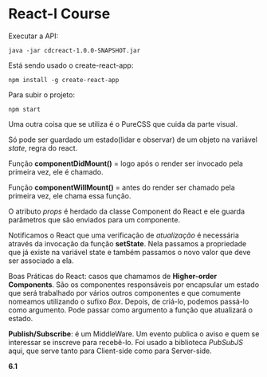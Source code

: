 React-I Course
============================

Executar a API:

```text
java -jar cdcreact-1.0.0-SNAPSHOT.jar
```

Está sendo usado o create-react-app:

```text
npm install -g create-react-app
```

Para subir o projeto:

```text
npm start
```

Uma outra coisa que se utiliza é o PureCSS que cuida da parte visual.

Só pode ser guardado um estado(lidar e observar) de um objeto na variável _state_, regra do react.

Função **componentDidMount()** = logo após o render ser invocado pela primeira vez, ele é chamado.

Função **componentWillMount()** = antes do render ser chamado pela primeira vez, ele chama essa função.

O atributo _props_ é herdado da classe Component do React e ele guarda parâmetros que são enviados para um componente.

Notificamos o React que uma verificação de _atualização_ é necessária através da invocação da função **setState**. Nela passamos a propriedade que já existe na variável state e também passamos o novo valor que deve ser associado a ela.

Boas Práticas do React: casos que chamamos de **Higher-order Components**. São os componentes responsáveis por encapsular um estado que será trabalhado por vários outros componentes e que comumente nomeamos utilizando o sufixo _Box_. Depois, de criá-lo, podemos passá-lo como argumento. Pode passar como argumento a função que atualizará o estado.

**Publish/Subscribe**: é um MiddleWare. Um evento publica o aviso e quem se interessar se inscreve para recebê-lo. Foi usado a biblioteca _PubSubJS_ aqui, que serve tanto para Client-side como para Server-side.

**6.1**